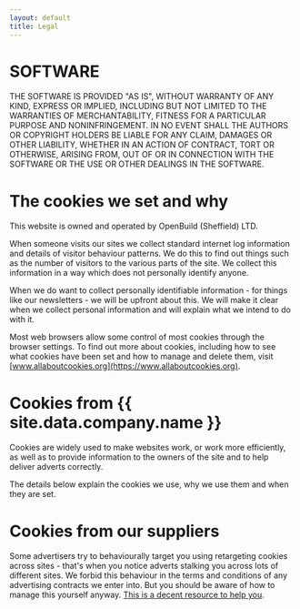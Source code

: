 ```yaml
---
layout: default
title: Legal
---
```

# SOFTWARE

THE SOFTWARE IS PROVIDED "AS IS", WITHOUT WARRANTY OF ANY KIND, EXPRESS OR IMPLIED, INCLUDING BUT NOT LIMITED TO THE WARRANTIES OF MERCHANTABILITY, FITNESS FOR A PARTICULAR PURPOSE AND NONINFRINGEMENT. IN NO EVENT SHALL THE AUTHORS OR COPYRIGHT HOLDERS BE LIABLE FOR ANY CLAIM, DAMAGES OR OTHER LIABILITY, WHETHER IN AN ACTION OF CONTRACT, TORT OR OTHERWISE, ARISING FROM, OUT OF OR IN CONNECTION WITH THE SOFTWARE OR THE USE OR OTHER DEALINGS IN THE SOFTWARE.

# The cookies we set and why

This website is owned and operated by OpenBuild (Sheffield) LTD.

When someone visits our sites we collect standard internet log information and details of visitor behaviour patterns. We do this to find out things such as the number of visitors to the various parts of the site. We collect this information in a way which does not personally identify anyone.

When we do want to collect personally identifiable information - for things like our newsletters - we will be upfront about this. We will make it clear when we collect personal information and will explain what we intend to do with it.

Most web browsers allow some control of most cookies through the browser settings. To find out more about cookies, including how to see what cookies have been set and how to manage and delete them, visit [www.allaboutcookies.org](https://www.allaboutcookies.org).

# Cookies from {{ site.data.company.name }}

Cookies are widely used to make websites work, or work more efficiently, as well as to provide information to the owners of the site and to help deliver adverts correctly.

The details below explain the cookies we use, why we use them and when they are set.

# Cookies from our suppliers

Some advertisers try to behaviourally target you using retargeting cookies across sites - that's when you notice adverts stalking you across lots of different sites. We forbid this behaviour in the terms and conditions of any advertising contracts we enter into. But you should be aware of how to manage this yourself anyway. [This is a decent resource to help you](https://www.youronlinechoices.com).
